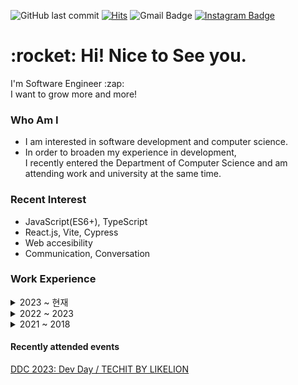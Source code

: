 ![GitHub last commit](https://img.shields.io/github/last-commit/MinsangKwak/minsangKwak)
[![Hits](https://hits.seeyoufarm.com/api/count/incr/badge.svg?url=https%3A%2F%2Fgithub.com%2FMinsangKwak%2F&count_bg=%2318BC9C&title_bg=%23555555&icon=github.svg&icon_color=%23E7E7E7&title=hits&edge_flat=false)](https://hits.seeyoufarm.com)
![Gmail Badge](https://img.shields.io/badge/Gmail-d14836?style=flat-square&logo=Gmail&logoColor=white&link=mailto:kmsdevwork@gmail.com)
[![Instagram Badge](https://img.shields.io/badge/Instagram-9c38d1?style=flat&logo=Instagram&logoColor=white)](https://www.instagram.com/k_min821)

<h1>:rocket: Hi! Nice to See you.</h1>
<p>
I'm Software Engineer :zap:</br>
I want to grow more and more!
</p>

### Who Am I

- I am interested in software development and computer science.
- In order to broaden my experience in development, <br/> I recently entered the Department of Computer Science and am attending work and university at the same time.

### Recent Interest

- JavaScript(ES6+), TypeScript
- React.js, Vite, Cypress
- Web accesibility
- Communication, Conversation

### Work Experience

<details markdown="1">
    <summary>2023 ~ 현재</summary>
    <ul>
        <li>[NICE Information Service, Platform Business Team](https://www.niceinfo.co.kr/main.nice)</li>
    </ul>
</details>

<details markdown="1">
    <summary>2022 ~ 2023</summary>
    <ul>
        <li>[Wonriedu, Development Team](https://www.imath.tv/)</li>
    </ul>
</details>

<details markdown="1">
    <summary>2021 ~ 2018</summary>
    <ul>
        <li>[WHOIS, Company-affiliated research institute](https://domain.whois.co.kr/)</li>
        <li>[FUZ, UX·UI Development Team](https://www.fuz.co.kr/)</li>
    </ul>
</details>

#### Recently attended events
<a href="https://techit.education/event/ddcon_dev_vod" >DDC 2023: Dev Day / TECHIT BY LIKELION</a>
